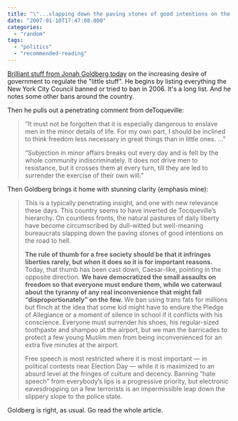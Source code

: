 ```yaml
---
title: "\"...slapping down the paving stones of good intentions on the road to hell\""
date: "2007-01-10T17:47:08.000"
categories: 
  - "random"
tags: 
  - "politics"
  - "recommended-reading"
---
```


[Brilliant stuff from Jonah Goldberg today](http://article.nationalreview.com/?q=YzgzNDY3ZTg0YTc1OTAyZjdjNTkyODY2YTY2ODE0YTk=) on the increasing desire of government to regulate the "little stuff". He begins by listing everything the New York City Council banned or tried to ban in 2006. It's a long list. And he notes some other bans around the country.

Then he pulls out a penetrating comment from deToqueville:

> “It must not be forgotten that it is especially dangerous to enslave men in the minor details of life. For my own part, I should be inclined to think freedom less necessary in great things than in little ones. ...”
> 
> “Subjection in minor affairs breaks out every day and is felt by the whole community indiscriminately. It does not drive men to resistance, but it crosses them at every turn, till they are led to surrender the exercise of their own will.”

Then Goldberg brings it home with stunning clarity (emphasis mine):

> This is a typically penetrating insight, and one with new relevance these days. This country seems to have inverted de Tocqueville’s hierarchy. On countless fronts, the natural pastures of daily liberty have become circumscribed by dull-witted but well-meaning bureaucrats slapping down the paving stones of good intentions on the road to hell.
> 
> **The rule of thumb for a free society should be that it infringes liberties rarely, but when it does so it is for important reasons.** Today, that thumb has been cast down, Caesar-like, pointing in the opposite direction. **We have democratized the small assaults on freedom so that everyone must endure them, while we caterwaul about the tyranny of any real inconvenience that might fall “disproportionately” on the few.** We ban using trans fats for millions but flinch at the idea that some kid might have to endure the Pledge of Allegiance or a moment of silence in school if it conflicts with his conscience. Everyone must surrender his shoes, his regular-sized toothpaste and shampoo at the airport, but we man the barricades to protect a few young Muslim men from being inconvenienced for an extra five minutes at the airport.
> 
> Free speech is most restricted where it is most important — in political contests near Election Day — while it is maximized to an absurd level at the fringes of culture and decency. Banning “hate speech” from everybody’s lips is a progressive priority, but electronic eavesdropping on a few terrorists is an impermissible leap down the slippery slope to the police state.

Goldberg is right, as usual. Go read the whole article.
